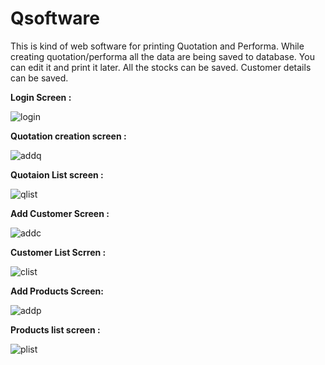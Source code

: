 # Qsoftware
This is kind of web software for printing Quotation and Performa.
While creating quotation/performa all the data are being saved to database. You can edit it and print it later.
All the stocks can be saved. Customer details can be saved.

<b>Login Screen :</b>

![login](https://user-images.githubusercontent.com/38319192/44000428-337a2454-9e3d-11e8-86e5-dd4e43e476c1.png)

<b>Quotation creation screen :</b>

![addq](https://user-images.githubusercontent.com/38319192/44000426-33173ce0-9e3d-11e8-913c-c9a61fcafd6f.png)

<b>Quotaion List screen :</b>

![qlist](https://user-images.githubusercontent.com/38319192/44000423-3284b29e-9e3d-11e8-894e-58cd812541dc.png)

<b>Add Customer Screen :</b>

![addc](https://user-images.githubusercontent.com/38319192/44000424-32b3c0ca-9e3d-11e8-9f1b-8bb49a6d3898.png)

<b>Customer List Scrren :</b>

![clist](https://user-images.githubusercontent.com/38319192/44000427-334be792-9e3d-11e8-8b75-d9a17f537555.png)

<b>Add Products Screen: </b>

![addp](https://user-images.githubusercontent.com/38319192/44000425-32e17650-9e3d-11e8-9cb8-49bf33fd93d2.png)

<b>Products list screen :</b>

![plist](https://user-images.githubusercontent.com/38319192/44000422-3252d440-9e3d-11e8-99f0-fa34f4fd4b67.png)
